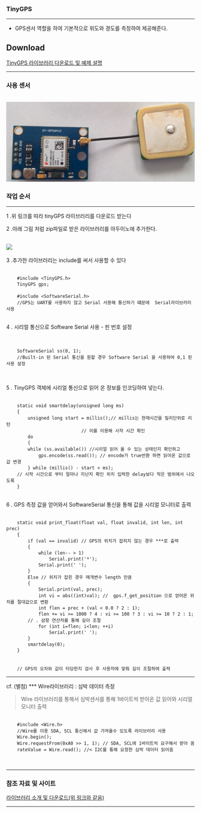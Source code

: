 ### TinyGPS 
---
- GPS센서 역할을 하여 기본적으로 위도와 경도를 측정하여 제공해준다.

## Download 

<a href="http://arduiniana.org/libraries/tinygps/"> TinyGPS 라이브러리 다운로드 및 예제 설명 </a>


---

### 사용 센서 
<br />

<img src="../images/tinyGPS.JPG"/>


<br />

### 작업 순서 

---

1 .위 링크를 따라 tinyGPS 라이브러리를 다운로드 받는다

2 .아래 그림 처럼 zip파일로 받은 라이브러리를 아두이노에 추가한다.

<br />
<img src="../images/tinyGPS_library_added.JPG"/> 

3 .추가한 라이브러리는 include를 써서 사용할 수 있다

```

	#include <TinyGPS.h>
	TinyGPS gps;

	#include <SoftwareSerial.h>
	//GPS는 UART를 사용하지 않고 Serial 사용해 통신하기 떄문에  Serial라이브러리 사용


```

4 . 시리얼 통신으로 Software Serial 사용 - 핀 번호 설정 
```

	
	SoftwareSerial ss(0, 1); 
	//Built-in 된 Serial 통신을 원할 경우 Software Serial 을 사용하여 0,1 핀 사용 설정

	

```

5 . TinyGPS 객체에 시리얼 통신으로 읽어 온 정보를 인코딩하여 넣는다.

```

	static void smartdelay(unsigned long ms)
	{
  		unsigned long start = millis();// millis는 현재시간을 밀리단위로 리턴 
                            // 이를 이용해 시작 시간 확인  
  		do 
  		{
    	while (ss.available()) //시리얼 읽어 올 수 있는 상태인지 확인하고
      		gps.encode(ss.read()); // encode가 true반환 하면 읽어온 값으로 값 변경 
  		} while (millis() - start < ms);
	// 시작 시간으로 부터 얼마나 지난지 확인 위치 입력한 delay보다 작은 범위에서 나오도록
	}


```

6 . GPS 측정 값을 얻어와서 SoftwareSerial 통신을 통해 값을 시리얼 모니터로 출력 

```

	static void print_float(float val, float invalid, int len, int prec)
	{
  		if (val == invalid) // GPS의 위치가 잡히지 않는 경우 ***로 출력
  		{
    		while (len-- > 1)
      			Serial.print('*');
    		Serial.print(' ');
  		}
  		Else // 위치가 잡힌 경우 매개변수 length 만큼 
  		{
    		Serial.print(val, prec);
    		int vi = abs((int)val); //  gps.f_get_position 으로 얻어온 위치를 절대값으로 변환
    		int flen = prec + (val < 0.0 ? 2 : 1); 
    		flen += vi >= 1000 ? 4 : vi >= 100 ? 3 : vi >= 10 ? 2 : 1;  
		// . 삼항 연산자를 통해 길이 조절
    		for (int i=flen; i<len; ++i)
      			Serial.print(' ');
  		}
  		smartdelay(0);
	}


	// GPS의 오차와 값이 타당한지 검사 후 사용자에 맞춰 길이 조절하여 출력

```

--- 

cf. (별첨) ***  Wire라이브러리 : 심박 데이터 측정 

> Wire 라이브러리를 통해서 심박센서를 통해 1바이트씩 받아온 값 읽어와 시리얼 모니터 출력



```

	#include <Wire.h>
	//Wire를 이용 SDA, SCL 통신해서 값 가져올수 있도록 라이브러리 사용
	Wire.begin();
	Wire.requestFrom(0xA0 >> 1, 1); // SDA, SCL에 1바이트씩 요구해서 받아 옴
	rateValue = Wire.read(); //< I2C를 통해 요청한 심박 데이터 읽어옴



```

---


### 참조 자료 및 사이트

<a href="http://arduiniana.org/libraries/tinygps/"> 라이브러리 소개 및 다운로드(위 링크와 같음) </a>

---
